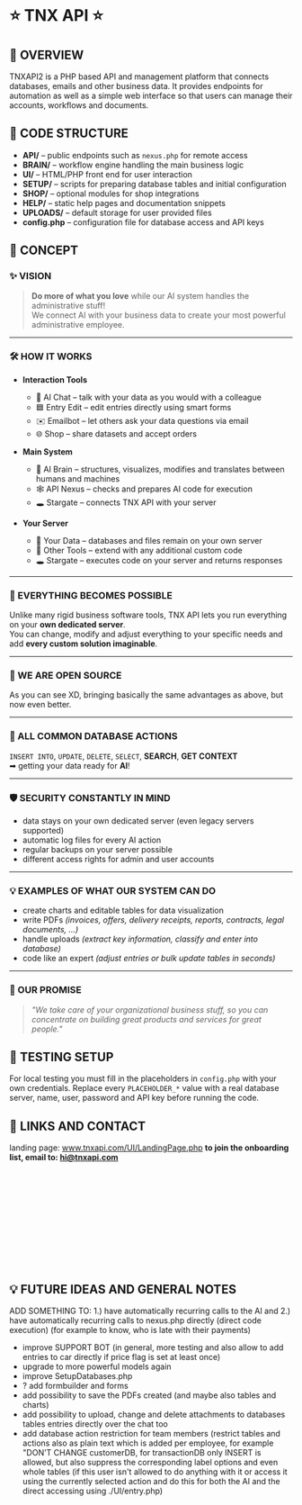 # ⭐ TNX API ⭐

## 🧭 OVERVIEW
TNXAPI2 is a PHP based API and management platform that connects databases, emails and other business data. It provides endpoints for automation as well as a simple web interface so that users can manage their accounts, workflows and documents.

## 📂 CODE STRUCTURE
- **API/** – public endpoints such as `nexus.php` for remote access
- **BRAIN/** – workflow engine handling the main business logic
- **UI/** – HTML/PHP front end for user interaction
- **SETUP/** – scripts for preparing database tables and initial configuration
- **SHOP/** – optional modules for shop integrations
- **HELP/** – static help pages and documentation snippets
- **UPLOADS/** – default storage for user provided files
- **config.php** – configuration file for database access and API keys

## 📖 CONCEPT

### ✨ VISION
> **Do more of what you love** while our AI system handles the administrative stuff!  
We connect AI with your business data to create your most powerful administrative employee.

---

### 🛠️ HOW IT WORKS
- **Interaction Tools**  
  - 💬 AI Chat – talk with your data as you would with a colleague  
  - 🟦 Entry Edit – edit entries directly using smart forms  
  - ✉️ Emailbot – let others ask your data questions via email  
  - 🌐 Shop – share datasets and accept orders  

- **Main System**  
  - 🧠 AI Brain – structures, visualizes, modifies and translates between humans and machines  
  - 🕸️ API Nexus – checks and prepares AI code for execution  
  - 🕳️ Stargate – connects TNX API with your server  

- **Your Server**  
  - 🧬 Your Data – databases and files remain on your own server  
  - 🔧 Other Tools – extend with any additional custom code  
  - 🕳️ Stargate – executes code on your server and returns responses  

---

### 🌱 EVERYTHING BECOMES POSSIBLE
Unlike many rigid business software tools, TNX API lets you run everything on your **own dedicated server**.  
You can change, modify and adjust everything to your specific needs and add **every custom solution imaginable**.

---

### 🤝 WE ARE OPEN SOURCE
As you can see   XD, bringing basically the same advantages as above, but now even better.

---

### 🔧 ALL COMMON DATABASE ACTIONS
`INSERT INTO`, `UPDATE`, `DELETE`, `SELECT`, **SEARCH**, **GET CONTEXT**  
➡ getting your data ready for **AI**!

---

### 🛡️ SECURITY CONSTANTLY IN MIND
- data stays on your own dedicated server (even legacy servers supported)  
- automatic log files for every AI action  
- regular backups on your server possible  
- different access rights for admin and user accounts  

---

### 💡 EXAMPLES OF WHAT OUR SYSTEM CAN DO
- create charts and editable tables for data visualization  
- write PDFs *(invoices, offers, delivery receipts, reports, contracts, legal documents, …)*  
- handle uploads *(extract key information, classify and enter into database)*  
- code like an expert *(adjust entries or bulk update tables in seconds)*  

---

### 💬 OUR PROMISE
> *"We take care of your organizational business stuff, so you can concentrate on building great products and services for great people."*

## 🧪 TESTING SETUP
For local testing you must fill in the placeholders in `config.php` with your own credentials. Replace every `PLACEHOLDER_*` value with a real database server, name, user, password and API key before running the code.

## 🔗 LINKS AND CONTACT
landing page: www.tnxapi.com/UI/LandingPage.php
**to join the onboarding list, email to: hi@tnxapi.com**







<br><br><br><br><br><br><br><br><br><br>
## 💡 FUTURE IDEAS AND GENERAL NOTES
ADD SOMETHING TO:
1.) have automatically recurring calls to the AI
and
2.) have automatically recurring calls to nexus.php directly (direct code execution)
(for example to know, who is late with their payments)

- improve SUPPORT BOT (in general, more testing and also allow to add entries to car directly if price flag is set at least once)
- upgrade to more powerful models again
- improve SetupDatabases.php
- ? add formbuilder and forms
- add possibility to save the PDFs created (and maybe also tables and charts)
- add possibility to upload, change and delete attachments to databases tables entries directly over the chat too
- add database action restriction for team members (restrict tables and actions also as plain text which is added per employee, for example "DON'T CHANGE customerDB, for transactionDB only INSERT is allowed, but also suppress the corresponding label options and even whole tables (if this user isn't allowed to do anything with it or access it using the currently selected action and do this for both the AI and the direct accessing using ./UI/entry.php)
